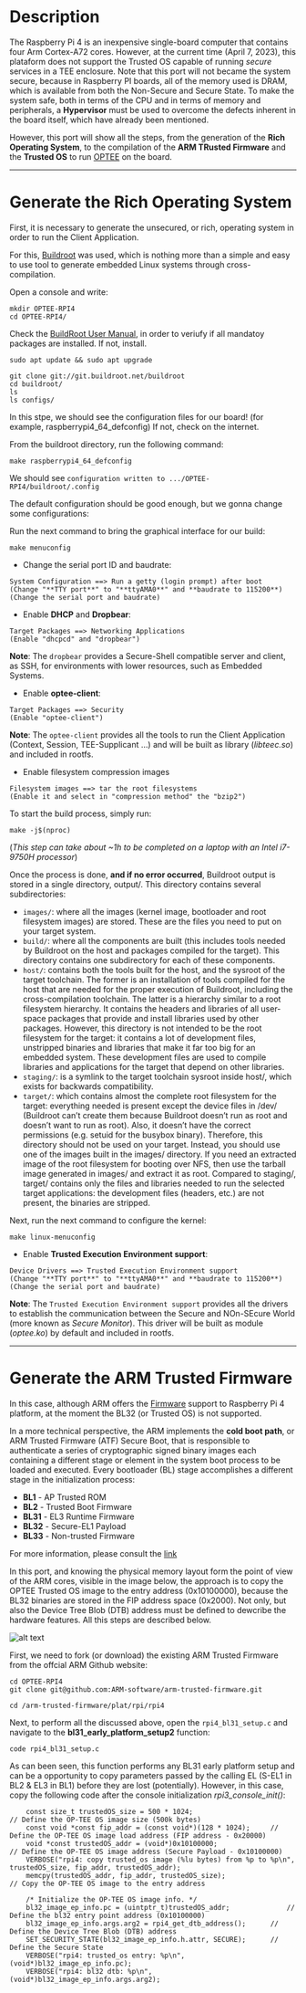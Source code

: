 # Description

The Raspberry Pi 4 is an inexpensive single-board computer that contains four Arm Cortex-A72 cores. However, at the current time (April 7, 2023), this plataform does not support the Trusted OS capable of running *secure* services in a TEE enclosure. Note that this port will not became the system secure, because in Raspberry PI boards, all of the memory used is DRAM, which is available from both the Non-Secure and Secure State. To make the system safe, both in terms of the CPU and in terms of memory and peripherals, a **Hypervisor** must be used to overcome the defects inherent in the board itself, which have already been mentioned.

However, this port will show all the steps, from the generation of the **Rich Operating System**, to the compilation of the **ARM TRusted Firmware** and the **Trusted OS** to run [OPTEE](https://www.op-tee.org/) on the board.

---

# Generate the Rich Operating System

First, it is necessary to generate the unsecured, or rich, operating system in order to run the Client Application. 

For this, [Buildroot](https://buildroot.org/) was used, which is nothing more than a simple and easy to use tool to generate embedded Linux systems through cross-compilation.

Open a console and write:

```
mkdir OPTEE-RPI4
cd OPTEE-RPI4/
```
Check the [BuildRoot User Manual](https://buildroot.org/downloads/manual/manual.html), in order to veriufy if all mandatoy packages are installed. 
If not, install.

```
sudo apt update && sudo apt upgrade

git clone git://git.buildroot.net/buildroot 
cd buildroot/
ls
ls configs/
```

In this stpe, we should see the configuration files for our board! (for example, raspberrypi4_64_defconfig)
If not, check on the internet.

From the buildroot directory, run the following command:

```
make raspberrypi4_64_defconfig
```

We should see `configuration written to .../OPTEE-RPI4/buildroot/.config`

The default configuration should be good enough, but we gonna change some configurations:

Run the next command to bring the graphical interface for our build:

```
make menuconfig
```

- Change the serial port ID and baudrate:
```
System Configuration ==> Run a getty (login prompt) after boot 
(Change "**TTY port**" to "**ttyAMA0**" and **baudrate to 115200**) (Change the serial port and baudrate)
```

- Enable **DHCP** and **Dropbear**:
```
Target Packages ==> Networking Applications
(Enable "dhcpcd" and "dropbear")
```
**Note**: The `dropbear` provides a Secure-Shell compatible server and client, as SSH, for environments with lower resources, such as Embedded Systems.

- Enable **optee-client**:
```
Target Packages ==> Security
(Enable "optee-client")
```

**Note**: The `optee-client` provides all the tools to run the Client Application (Context, Session, TEE-Supplicant ...) and will be built as library (*libteec.so*) and included in rootfs.


- Enable filesystem compression images
```
Filesystem images ==> tar the root filesystems 
(Enable it and select in "compression method" the "bzip2")
```

To start the build process, simply run:

```
make -j$(nproc)
```

(*This step can take about ~1h to be completed on a laptop with an Intel i7-9750H processor*)

Once the process is done, **and if no error occurred**, Buildroot output is stored in a single directory, output/. This directory contains several subdirectories:

- `images/`: where all the images (kernel image, bootloader and root filesystem images) are stored. These are the files you need to put on your target system.
- `build/`: where all the components are built (this includes tools needed by Buildroot on the host and packages compiled for the target). This directory contains one subdirectory for each of these components.
- `host/`: contains both the tools built for the host, and the sysroot of the target toolchain. The former is an installation of tools compiled for the host that are needed for the proper execution of Buildroot, including the cross-compilation toolchain. The latter is a hierarchy similar to a root filesystem hierarchy. It contains the headers and libraries of all user-space packages that provide and install libraries used by other packages. However, this directory is not intended to be the root filesystem for the target: it contains a lot of development files, unstripped binaries and libraries that make it far too big for an embedded system. These development files are used to compile libraries and applications for the target that depend on other libraries.
- `staging/`: is a symlink to the target toolchain sysroot inside host/, which exists for backwards compatibility.
- `target/`: which contains almost the complete root filesystem for the target: everything needed is present except the device files in /dev/ (Buildroot can’t create them because Buildroot doesn’t run as root and doesn’t want to run as root). Also, it doesn’t have the correct permissions (e.g. setuid for the busybox binary). Therefore, this directory should not be used on your target. Instead, you should use one of the images built in the images/ directory. If you need an extracted image of the root filesystem for booting over NFS, then use the tarball image generated in images/ and extract it as root. Compared to staging/, target/ contains only the files and libraries needed to run the selected target applications: the development files (headers, etc.) are not present, the binaries are stripped.

Next, run the next command to configure the kernel:

```
make linux-menuconfig
```

- Enable **Trusted Execution Environment support**:
```
Device Drivers ==> Trusted Execution Environment support
(Change "**TTY port**" to "**ttyAMA0**" and **baudrate to 115200**) (Change the serial port and baudrate)
```

**Note**: The `Trusted Execution Environment support` provides all the drivers to establish the communication between the Secure and NOn-SEcure World (more known as *Secure Monitor*). This driver will be built as module (*optee.ko*) by default and included in rootfs.

---

# Generate the ARM Trusted Firmware

In this case, although ARM offers the [Firmware](https://github.com/ARM-software/arm-trusted-firmware) support to Raspberry Pi 4 platform, at the moment the BL32 (or Trusted OS) is not supported.

In a more technical perspective, the ARM implements the **cold boot path**, or ARM Trusted Firmware (ATF) Secure Boot, that is responsible to authenticate a series of cryptographic signed binary images each containing a different stage or element in the system boot process to be loaded and executed. Every bootloader (BL) stage accomplishes a different stage in the initialization process:

- **BL1** - AP Trusted ROM
- **BL2** - Trusted Boot Firmware
- **BL31** - EL3 Runtime Firmware
- **BL32** - Secure-EL1 Payload
- **BL33** - Non-trusted Firmware

For more information, please consult the [link](https://chromium.googlesource.com/chromiumos/third_party/arm-trusted-firmware/+/v1.2-rc0/docs/firmware-design.md)

In this port, and knowing the physical memory layout form the point of view of the ARM cores, visible in the image below, the approach is to copy the OPTEE Trusted OS image to the entry address (0x10100000), because the BL32 binaries are stored in the FIP address space (0x2000). Not only, but also the Device Tree Blob (DTB) address must be defined to dewcribe the hardware features. All this steps are described below.

![alt text](https://github.com/joaopeixoto13/OPTEE-RPI4/blob/main/Images/Memory.png)

First, we need to fork (or download) the existing ARM Trusted Firmware from the offcial ARM Github website:

```
cd OPTEE-RPI4
git clone git@github.com:ARM-software/arm-trusted-firmware.git

cd /arm-trusted-firmware/plat/rpi/rpi4
```

Next, to perform all the discussed above, open the `rpi4_bl31_setup.c` and navigate to the **bl31_early_platform_setup2** function:
```
code rpi4_bl31_setup.c
```
As can been seen, this function performs any BL31 early platform setup and can be a opportunity to copy parameters passed by the calling EL (S-EL1 in BL2 & EL3 in BL1) before they are lost (potentially). However, in this case, copy the following code after the console initialization *rpi3_console_init()*:

```
	const size_t trustedOS_size = 500 * 1024;									// Define the OP-TEE OS image size (500k bytes)
	const void *const fip_addr = (const void*)(128 * 1024);		// Define the OP-TEE OS image load address (FIP address - 0x20000)
	void *const trustedOS_addr = (void*)0x10100000;						// Define the OP-TEE OS image address (Secure Payload - 0x10100000)
	VERBOSE("rpi4: copy trusted_os image (%lu bytes) from %p to %p\n", trustedOS_size, fip_addr, trustedOS_addr);
	memcpy(trustedOS_addr, fip_addr, trustedOS_size);					// Copy the OP-TEE OS image to the entry address

	/* Initialize the OP-TEE OS image info. */
	bl32_image_ep_info.pc = (uintptr_t)trustedOS_addr;				// Define the bl32 entry point address (0x10100000)
	bl32_image_ep_info.args.arg2 = rpi4_get_dtb_address();		// Define the Device Tree Blob (DTB) address
	SET_SECURITY_STATE(bl32_image_ep_info.h.attr, SECURE);		// Define the Secure State
	VERBOSE("rpi4: trusted_os entry: %p\n", (void*)bl32_image_ep_info.pc);
	VERBOSE("rpi4: bl32 dtb: %p\n", (void*)bl32_image_ep_info.args.arg2);
```
